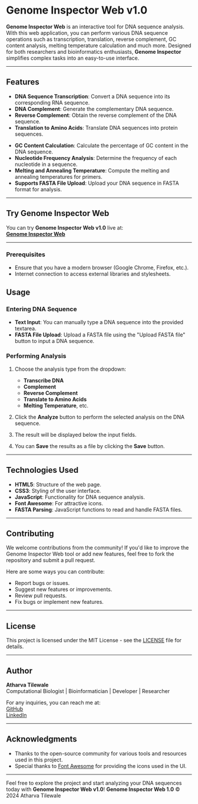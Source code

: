 # Genome Inspector Web v1.0

**Genome Inspector Web** is an interactive tool for DNA sequence analysis. With this web application, you can perform various DNA sequence operations such as transcription, translation, reverse complement, GC content analysis, melting temperature calculation and much more. Designed for both researchers and bioinformatics enthusiasts, **Genome Inspector** simplifies complex tasks into an easy-to-use interface.

---

## Features

- **DNA Sequence Transcription**: Convert a DNA sequence into its corresponding RNA sequence.
- **DNA Complement**: Generate the complementary DNA sequence.
- **Reverse Complement**: Obtain the reverse complement of the DNA sequence.
- **Translation to Amino Acids**: Translate DNA sequences into protein sequences.
<!-- - **Open Reading Frame (ORF) Finder**: Identify potential coding sequences. -->
<!-- - **Restriction Sites Identification**: Locate restriction enzyme recognition sites. -->
- **GC Content Calculation**: Calculate the percentage of GC content in the DNA sequence.
- **Nucleotide Frequency Analysis**: Determine the frequency of each nucleotide in a sequence.
- **Melting and Annealing Temperature**: Compute the melting and annealing temperatures for primers.
- **Supports FASTA File Upload**: Upload your DNA sequence in FASTA format for analysis.

---

## Try Genome Inspector Web

You can try **Genome Inspector Web v1.0** live at:  
[**Genome Inspector Web**](https://atharvatilewale.github.io/Genome_Inspector_Web)

---

### Prerequisites

- Ensure that you have a modern browser (Google Chrome, Firefox, etc.).
- Internet connection to access external libraries and stylesheets.

## Usage

### Entering DNA Sequence

- **Text Input**: You can manually type a DNA sequence into the provided textarea.
- **FASTA File Upload**: Upload a FASTA file using the "Upload FASTA file" button to input a DNA sequence.

### Performing Analysis

1. Choose the analysis type from the dropdown:
   - **Transcribe DNA**
   - **Complement**
   - **Reverse Complement**
   - **Translate to Amino Acids**
   - **Melting Temperature**, etc.

2. Click the **Analyze** button to perform the selected analysis on the DNA sequence.

3. The result will be displayed below the input fields.

4. You can **Save** the results as a file by clicking the **Save** button.

---

## Technologies Used

- **HTML5**: Structure of the web page.
- **CSS3**: Styling of the user interface.
- **JavaScript**: Functionality for DNA sequence analysis.
- **Font Awesome**: For attractive icons.
- **FASTA Parsing**: JavaScript functions to read and handle FASTA files.

---

## Contributing

We welcome contributions from the community! If you'd like to improve the Genome Inspector Web tool or add new features, feel free to fork the repository and submit a pull request.

Here are some ways you can contribute:

- Report bugs or issues.
- Suggest new features or improvements.
- Review pull requests.
- Fix bugs or implement new features.

---

## License

This project is licensed under the MIT License - see the [LICENSE](LICENSE.txt) file for details.

---

## Author

**Atharva Tilewale**  
Computational Biologist | Bioinformatician | Developer | Researcher

For any inquiries, you can reach me at:   
[GitHub](https://github.com/AtharvaTilewale)  
[LinkedIn](https://www.linkedin.com/in/atharvatilewale)

---

## Acknowledgments

- Thanks to the open-source community for various tools and resources used in this project.
- Special thanks to [Font Awesome](https://fontawesome.com) for providing the icons used in the UI.

---

<!-- ## Demo Screenshot

![Genome Inspector Screenshot](path-to-screenshot.jpg) 

---
-->

Feel free to explore the project and start analyzing your DNA sequences today with **Genome Inspector Web v1.0**!
**Genome Inspector Web 1.0** © 2024 Atharva Tilewale